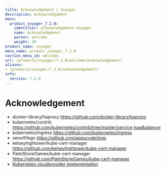 ```yaml
---
title: Acknowledgement | Voyager
description: Acknowledgement
menu:
  product_voyager_7.2.0:
    identifier: acknowledgement-voyager
    name: Acknowledgement
    parent: welcome
    weight: 20
product_name: voyager
menu_name: product_voyager_7.2.0
section_menu_id: welcome
url: /products/voyager/7.2.0/welcome/acknowledgement/
aliases:
- /products/voyager/7.2.0/acknowledgement/
info:
  version: 7.2.0
---
```


# Acknowledgement

 - docker-library/haproxy https://github.com/docker-library/haproxy
 - kubernetes/contrib https://github.com/kubernetes/contrib/tree/master/service-loadbalancer
 - kubernetes/ingress https://github.com/kubernetes/ingress
 - xenolf/lego https://github.com/appscode/lego
 - kelseyhightower/kube-cert-manager https://github.com/kelseyhightower/kube-cert-manager
 - PalmStoneGames/kube-cert-manager https://github.com/PalmStoneGames/kube-cert-manager
 - [Kubernetes cloudprovider implementation](https://github.com/kubernetes/kubernetes/tree/master/pkg/cloudprovider)
